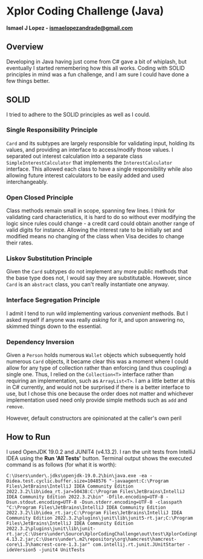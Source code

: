 # Xplor Coding Challenge (Java)

**Ismael J Lopez - ismaelopezandrade@gmail.com**

## Overview
Developing in Java having just come from C# gave a bit of whiplash, but
eventually I started remembering how this all works. Coding with SOLID
principles in mind was a fun challenge, and I am sure I could have
done a few things better.

## SOLID
I tried to adhere to the SOLID principles as well as I could. 

### Single Responsibility Principle
`Card` and its subtypes are largely responsible for validating
input, holding its values, and providing an interface to access/modify
those values. I separated out interest calculation into a separate
class `SimpleInterestCalculator` that implements the `InterestCalculator`
interface. This allowed each class to have a single responsibility
while also allowing future interest calculators to be easily added and used
interchangeably.

### Open Closed Principle
Class methods remain small in scope, spanning few lines. I think for
validating card characteristics, it is hard to do so without ever modifying
the logic since rules could change - a credit card could obtain another
range of valid digits for instance. Allowing the interest rate to be
initially set and modified means no changing of the class when Visa
decides to change their rates.

### Liskov Substitution Principle
Given the `Card` subtypes do not implement any more public methods that
the base type does not, I would say they are substitutable. However, since
`Card` is an `abstract` class, you can't really instantiate one anyway.

### Interface Segregation Principle
I admit I tend to run wild implementing various _convenient_ methods. But
I asked myself if anyone was really _asking_ for it, and upon answering no,
skimmed things down to the essential.

### Dependency Inversion
Given a `Person` holds numerous `Wallet` objects which subsequently hold
numerous `Card` objects, it became clear this was a moment where I could
allow for any type of collection rather than enforcing (and thus coupling)
a single one. Thus, I relied on the `Collection<T>` interface rather than 
requiring an implementation, such as `ArrayList<T>`. I am a little better
at this in C# currently, and would not be surprised if there is a better
interface to use, but I chose this one because the order does not matter
and whichever implementation used need only provide simple methods such
as `add` and `remove`.

However, default constructors are opinionated at the caller's own peril

## How to Run
I used OpenJDK 19.0.2 and JUNIT4 (v4.13.2). I ran the unit tests from 
IntelliJ IDEA using the **Run 'All Tests'** button. Terminal output shows the 
executed command is as follows (for what it is worth):
```
C:\Users\under\.jdks\openjdk-19.0.2\bin\java.exe -ea -Didea.test.cyclic.buffer.size=1048576 "-javaagent:C:\Program Files\JetBrains\IntelliJ IDEA Community Edition 2022.3.2\lib\idea_rt.jar=50438:C:\Program Files\JetBrains\IntelliJ IDEA Community Edition 2022.3.2\bin" -Dfile.encoding=UTF-8 -Dsun.stdout.encoding=UTF-8 -Dsun.stderr.encoding=UTF-8 -classpath "C:\Program Files\JetBrains\IntelliJ IDEA Community Edition 2022.3.2\lib\idea_rt.jar;C:\Program Files\JetBrains\IntelliJ IDEA Community Edition 2022.3.2\plugins\junit\lib\junit5-rt.jar;C:\Program Files\JetBrains\IntelliJ IDEA Community Edition 2022.3.2\plugins\junit\lib\junit-rt.jar;C:\Users\under\Source\XplorCodingChallenge\out\test\XplorCodingChallenge;C:\Users\under\Source\XplorCodingChallenge\out\production\XplorCodingChallenge;C:\Users\under\.m2\repository\junit\junit\4.13.2\junit-4.13.2.jar;C:\Users\under\.m2\repository\org\hamcrest\hamcrest-core\1.3\hamcrest-core-1.3.jar" com.intellij.rt.junit.JUnitStarter -ideVersion5 -junit4 UnitTests
```
```